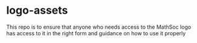 # logo-assets

This repo is to ensure that anyone who needs access to the MathSoc logo has access to it in the right form and guidance on how to use it properly
